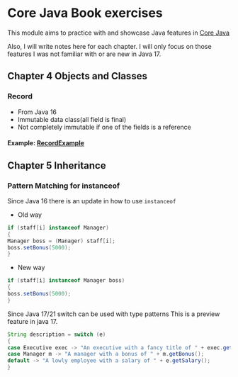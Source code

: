 # Core Java Book exercises

This module aims to practice with and showcase Java features in [Core Java](https://www.oreilly.com/library/view/core-java-volume/9780137673810/)

Also, I will write notes here for each chapter. I will only focus on those features I was not familiar with or are new
in Java 17.

## Chapter 4 Objects and Classes
### Record
- From Java 16
- Immutable data class(all field is final)
- Not completely immutable if one of the fields is a reference

#### Example: [RecordExample](https://github.com/macknever/demoRepo/blob/master/exercises/src/main/java/com/lawrence/corejava/objectsandclasses/RecordExample.java)

## Chapter 5 Inheritance
### Pattern Matching for instanceof

Since Java 16 there is an update in how to use `instanceof`

- Old way
```java
if (staff[i] instanceof Manager)
{
Manager boss = (Manager) staff[i];
boss.setBonus(5000);
}
```

- New way
```java
if (staff[i] instanceof Manager boss)
{
boss.setBonus(5000);
}
```

Since Java 17/21 switch can be used with type patterns
This is a preview feature in java 17.
```java
String description = switch (e)
{
case Executive exec -> "An executive with a fancy title of " + exec.getTitle();
case Manager m -> "A manager with a bonus of " + m.getBonus();
default -> "A lowly employee with a salary of " + e.getSalary();
}
```
